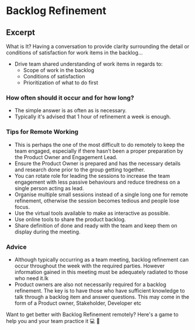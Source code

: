 # Backlog Refinement

## Excerpt

What is It? Having a conversation to provide clarity surrounding the detail or conditions of satisfaction for work items in the backlog…

- Drive team shared understanding of work items in regards to:
  - Scope of work in the backlog
  - Conditions of satisfaction
  - Prioritization of what to do first

### How often should it occur and for how long?

- The simple answer is as often as is necessary.
- Typically it's advised that 1 hour of refinement a week is enough.

### Tips for Remote Working

- This is perhaps the one of the most difficult to do remotely to keep the team engaged, especially if there hasn’t been a proper preparation by the Product Owner and Engagement Lead.
- Ensure the Product Owner is prepared and has the necessary details and research done prior to the group getting together.
- You can rotate role for leading the sessions to increase the team engagement with less passive behaviours and reduce tiredness on a single person acting as lead.
- Organise multiple small sessions instead of a single long one for remote refinement, otherwise the session becomes tedious and people lose focus.
- Use the virtual tools available to make as interactive as possible.
- Use online tools to share the product backlog.
- Share definition of done and ready with the team and keep them on display during the meeting.

### Advice

- Although typically occurring as a team meeting, backlog refinement can occur throughout the week with the required parties. However information gained in this meeting must be adequately radiated to those who need it.lk
- Product owners are also not necessarily required for a backlog refinement. The key is to have those who have sufficient knowledge to talk through a backlog item and answer questions. This may come in the form of a Product owner, Stakeholder, Developer etc

Want to get better with Backlog Refinement remotely?  Here's a game to help you and your team practice it  💻 🙏

